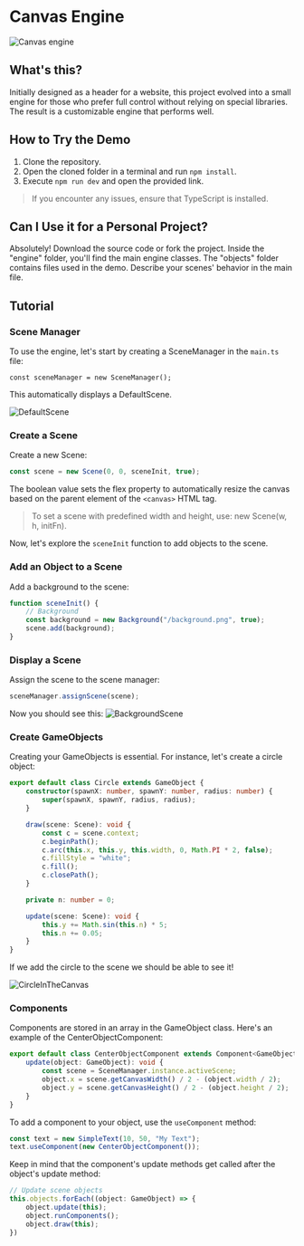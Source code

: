 # Canvas Engine
![Canvas engine](https://repository-images.githubusercontent.com/729637256/47d7f992-6fe0-45ca-968a-bb49dd246bc7)
## What's this?

Initially designed as a header for a website, this project evolved into a small engine for those who prefer full control without relying on special libraries. The result is a customizable engine that performs well.

## How to Try the Demo

1. Clone the repository.
2. Open the cloned folder in a terminal and run `npm install`.
3. Execute `npm run dev` and open the provided link.

> If you encounter any issues, ensure that TypeScript is installed.

## Can I Use it for a Personal Project?

Absolutely! Download the source code or fork the project. Inside the "engine" folder, you'll find the main engine classes. The "objects" folder contains files used in the demo. Describe your scenes' behavior in the main file.

## Tutorial

### Scene Manager

To use the engine, let's start by creating a SceneManager in the `main.ts` file:

```tsx
const sceneManager = new SceneManager();
```

This automatically displays a DefaultScene.

![DefaultScene](https://github.com/AlessTheDev/canvas-engine-demo/assets/96922088/3a7ceb13-102f-4dfb-94cd-06ad181c8b7d)

### Create a Scene

Create a new Scene:

```ts
const scene = new Scene(0, 0, sceneInit, true);
```

The boolean value sets the flex property to automatically resize the canvas based on the parent element of the `<canvas>` HTML tag.

> To set a scene with predefined width and height, use: new Scene(w, h, initFn).
> 

Now, let's explore the `sceneInit` function to add objects to the scene.

### Add an Object to a Scene

Add a background to the scene:

```ts
function sceneInit() {
    // Background
    const background = new Background("/background.png", true);
    scene.add(background);
}
```

### Display a Scene

Assign the scene to the scene manager:

```ts
sceneManager.assignScene(scene);
```

Now you should see this:
![BackgroundScene](https://github.com/AlessTheDev/canvas-engine-demo/assets/96922088/6ba1a2e4-2dc0-42ed-931d-acffbdafe254)

### Create GameObjects

Creating your GameObjects is essential. For instance, let's create a circle object:

```ts
export default class Circle extends GameObject {
    constructor(spawnX: number, spawnY: number, radius: number) {
        super(spawnX, spawnY, radius, radius);
    }

    draw(scene: Scene): void {
        const c = scene.context;
        c.beginPath();
        c.arc(this.x, this.y, this.width, 0, Math.PI * 2, false);
        c.fillStyle = "white";
        c.fill();
        c.closePath();
    }

    private n: number = 0;

    update(scene: Scene): void {
        this.y += Math.sin(this.n) * 5;
        this.n += 0.05;
    }
}
```

If we add the circle to the scene we should be able to see it!

![CircleInTheCanvas](https://github.com/AlessTheDev/canvas-engine-demo/assets/96922088/a882c354-06ea-488b-8dfd-751d37e247ac)

### Components

Components are stored in an array in the GameObject class. Here's an example of the CenterObjectComponent:

```ts
export default class CenterObjectComponent extends Component<GameObject> {
    update(object: GameObject): void {
        const scene = SceneManager.instance.activeScene;
        object.x = scene.getCanvasWidth() / 2 - (object.width / 2);
        object.y = scene.getCanvasHeight() / 2 - (object.height / 2);
    }
}
```

To add a component to your object, use the `useComponent` method:

```ts
const text = new SimpleText(10, 50, "My Text");
text.useComponent(new CenterObjectComponent());
```

Keep in mind that the component's update methods get called after the object's update method:

```ts
// Update scene objects
this.objects.forEach((object: GameObject) => {
    object.update(this);
    object.runComponents();
    object.draw(this);
})
```

